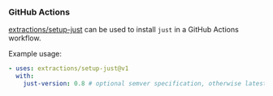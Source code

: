 ### GitHub Actions

[extractions/setup-just](https://github.com/extractions/setup-just) can be used to install `just` in a GitHub Actions workflow.

Example usage:

````yaml
- uses: extractions/setup-just@v1
  with:
    just-version: 0.8 # optional semver specification, otherwise latest
````